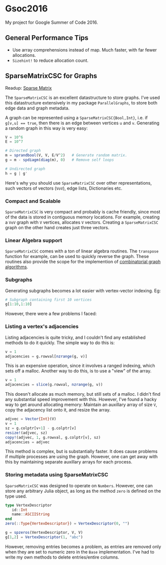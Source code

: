 # Gsoc2016
My project for Google Summer of Code 2016.

## General Performance Tips
- Use array comprehensions instead of map. Much faster, with far fewer allocations.
- `Sizehint!` to reduce allocation count.


## SparseMatrixCSC for Graphs

Readup: [Sparse Matrix](https://en.wikipedia.org/wiki/Sparse_matrix)

The `SparseMatrixCSC` is an excellent datastructure to store graphs. I've used this datastructure extensively in my package `ParallelGraphs`, to store both edge data and graph metadata. 

A graph can be represented using a `SparseMatrixCSC{Bool,Int}`, i.e. if `g[v,u] == true`, then there is an edge between vertices `u` and `v`. Generating a random graph in this way is very easy:

```julia
V = 10^6
E = 10^7

# Directed graph
m = sprandbool(V, V, E/V^2)   # Generate random matrix.
g = m - spdiagm(diag(m), 0)   # Remove self loops

# Undirected graph
h = g | g'
```

Here's why you should use `SparseMatrixCSC` over other representations, such vectors of vectors (`VoV`), edge lists, Dictionaries etc.

### Compact and Scalable
`SparseMatrixCSC` is very compact and probably is cache friendly, since most of the data is stored in contiguous memory locations. For example, creating a `VoV` graph with `V` vertices, allocates `V` vectors. Creating a `SparseMatrixCSC` graph on the other hand creates just three vectors.

### Linear Algebra support
`SparseMatrixCSC` comes with a ton of linear algebra routines. The `transpose` function for example, can be used to quickly reverse the graph. These routines also provide the scope for the implemention of [combinatorial graph algorithms](https://www.researchgate.net/profile/Viral_Shah7/publication/220093804_A_Unified_Framework_for_Numerical_and_Combinatorial_Computing/links/5415f7830cf2fa878ad3fbab.pdf).

### Subgraphs
Generating subgraphs becomes a lot easier with vertex-vector indexing. Eg:
```julia
# Subgraph containing first 10 vertices
g[1:10,1:10]
```


However, there were a few problems I faced:

### Listing a vertex's adjacencies
Listing adjacencies is quite tricky, and I couldn't find any established methods to do it quickly.
The simple way to do this is:
```julia
v = 1
adjacencies = g.rowval[nzrange(g, v)]
```
This is an expensive operation, since it involves a ranged indexing, which sets off a malloc. Another way to do this, is to use a "view" of the array.
```julia
v = 1
adjacencies = slice(g.rowval, nzrange(g, v))
```
This doesn't allocate as much memory, but still sets of a malloc. I didn't find any substantial speed improvement with this. 
However, I've found a hacky way to get around allocating memory: Maintain an auxillary array of size `V`, copy the adjacency list onto it, and resize the array.
```julia
adjvec = Vector{Int}(V)
v = 1
sz = g.colptr[v+1] - g.colptr[v]
resize!(adjvec, sz)
copy!(adjvec, 1, g.rowval, g.colptr[v], sz)
adjacencies = adjvec
```
This method is complex, but is substantially faster. It does cause problems if multiple processes are using the graph. However, one can get away with this by maintaining separate auxillary arrays for each process.

### Storing metadata using SparseMatrixCSC
`SparseMatrixCSC` was designed to operate on `Numbers`. However, one can store any arbitrary Julia object, as long as the method `zero` is defined on the type used. 
```julia
type VertexDescriptor
   id::Int
   name::ASCIIString
end
zero(::Type{VertexDescriptor}) = VertexDescriptor(0, "")

g = spzeros(VertexDescriptor, V, V)
g[1,2] = VertexDescriptor(1, "abc")
```
However, removing entries becomes a problem, as entries are removed only when they are set to numeric zero in the `Base` implementation. I've had to write my own methods to delete entries/entire columns.
